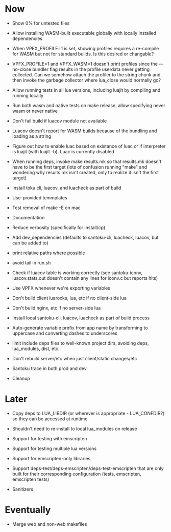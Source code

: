 # Now

- Show 0% for untested files

- Allow installing WASM-built executable globally with locally installed
  dependencies

- When VPFX_PROFILE=1 is set, showing profiles requires a re-compile for WASM
  but not for standard builds. Is this desired or changable?

- VPFX_PROFILE=1 and VPFX_WASM=1 doesn't print profiles since the --no-close
  bundler flag results in the profile userdata never getting collected. Can we
  somehow attach the profiler to the string chunk and then invoke the garbage
  collector where lua_close would normally go?

- Allow running tests in all lua versions, including luajit by compiling and
  running locally
- Run both wasm and native tests on make release, allow specifying never wasm or never native
- Don't fail build if luacov module not available
- Luacov doesn't report for WASM builds because of the bundling and loading as
  a string

- Figure out how to enable luac based on existance of luac or if interpreter is
  luajit (with luajit -b). Luac is currently disabled
- When running deps, invoke make results.mk so that results.mk doesn't have to
  be the first target (lots of confusion running "make" and wondering why
  results.mk isn't created, only to realize it isn't the first target)
- Install toku cli, luacov, and luacheck as part of build
- Use-provided temmplates
- Test removal of make -E on mac
- Documentation
- Reduce verbosity (specifically for install/cp)
- Add dev_dependencies (defaults to santoku-cli, luacheck, luacov, but can be
  added to)
- print relative paths where possible
- avoid tail in run.sh
- Check if luacov table is working correctly (see santoku-iconv,
  luacov.stats.out doesn't contain any lines for iconv.c but reports hits)
- Use VPFX whenever we're exporting variables
- Don't build client luarocks, lua, etc if no client-side lua
- Don't build nginx, etc if no server-side lua
- Install local santoku-cli, luacov, luacheck as part of build process
- Auto-generate variable prefix from app name by transforming to uppercase and
  converting dashes to underscores
- limit include deps files to well-known project dirs, avoiding deps,
  lua_modules, dist, etc.
- Don't rebuild server/etc when just client/static changes/etc
- Santoku trace in both prod and dev
- Cleanup

# Later

- Copy deps to LUA_LIBDIR (or wherever is appropriate - LUA_CONFDIR?) so they
  can be accessed at runtime

- Shouldn't need to re-install to local lua_modules on release

- Support for testing with emscripten
- Support for testing multiple lua versions
- Support for emscripten-only libraries
- Support deps-test/deps-emscripten/deps-test-emscripten that are only built for
  their corresponding configuration (tests, emscripten, emscripten tests)

- Sanitizers

# Eventually

- Merge web and non-web makefiles

